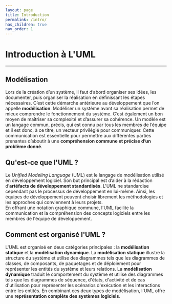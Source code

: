 ```yaml
---
layout: page
title: Introduction
permalink: /intro/
has_children: true
nav_order: 1
---
```


# Introduction à L'UML
_____
## Modélisation
Lors de la création d’un système, il faut d’abord organiser ses idées, les documenter, puis organiser la réalisation en définissant les étapes nécessaires. C’est cette démarche antérieure au développement que l’on appelle **modélisation**.
Modéliser un système avant sa réalisation permet de mieux comprendre le fonctionnement du système. C’est également un bon moyen de maîtriser sa complexité et d’assurer sa cohérence. Un modèle est un langage commun, précis, qui est connu par tous les membres de l’équipe et il est donc, à ce titre, un vecteur privilégié pour communiquer. Cette communication est essentielle pour permettre aux différentes parties prenantes d’aboutir à une **compréhension commune et précise d’un problème donné**.

## Qu'est-ce que l'UML ?
Le *Unified Modeling Language* (UML) est le langage de modélisation utilisé en développement logiciel. Son but principal est d’aider à la rédaction d’**artéfacts de développement standardisés**. L'UML ne standardise cependant pas le processus de développement en lui-même. Ainsi, les équipes de développement peuvent choisir librement les méthodologies et les approches qui conviennent à leurs projets.    
En offrant une notation graphique commune, l'UML facilite la communication et la compréhension des concepts logiciels entre les membres de l'équipe de développement.

## Comment est organisé l'UML ?
L'UML est organisé en deux catégories principales : la **modélisation statique** et la **modélisation dynamique**.
La **modélisation statique** illustre la structure du système et utilise des diagrammes tels que les diagrammes de classes, de composants, de paquetages et de déploiement pour représenter les entités du système et leurs relations. La **modélisation dynamique** traduit le comportement du système et utilise des diagrammes tels que les diagrammes de séquence, d'états, d'activité et de cas d'utilisation pour représenter les scénarios d'exécution et les interactions entre les entités. En combinant ces deux types de modélisation, l'UML offre une **représentation complète des systèmes logiciels**.
